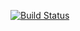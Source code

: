 [![Build Status](http://3.110.151.201:8080/buildStatus/icon?job=jfibonacci-test)](http://3.110.151.201:8080/job/jfibonacci-test/)
